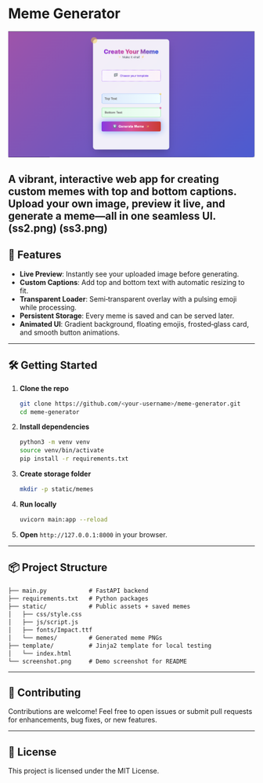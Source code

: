 # Meme Generator

![Meme Generator UI](ss1.png)

A vibrant, interactive web app for creating custom memes with top and bottom captions. Upload your own image, preview it live, and generate a meme—all in one seamless UI.
(ss2.png)
(ss3.png)
---

## 🚀 Features

* **Live Preview**: Instantly see your uploaded image before generating.
* **Custom Captions**: Add top and bottom text with automatic resizing to fit.
* **Transparent Loader**: Semi‑transparent overlay with a pulsing emoji while processing.
* **Persistent Storage**: Every meme is saved and can be served later.
* **Animated UI**: Gradient background, floating emojis, frosted‑glass card, and smooth button animations.

---

## 🛠️ Getting Started

1. **Clone the repo**

   ```bash
   git clone https://github.com/<your-username>/meme-generator.git
   cd meme-generator
   ```
2. **Install dependencies**

   ```bash
   python3 -m venv venv
   source venv/bin/activate
   pip install -r requirements.txt
   ```
3. **Create storage folder**

   ```bash
   mkdir -p static/memes
   ```
4. **Run locally**

   ```bash
   uvicorn main:app --reload
   ```
5. **Open** `http://127.0.0.1:8000` in your browser.

---

## 📦 Project Structure

```
├── main.py            # FastAPI backend
├── requirements.txt   # Python packages
├── static/            # Public assets + saved memes
│   ├── css/style.css
│   ├── js/script.js
│   ├── fonts/Impact.ttf
│   └── memes/         # Generated meme PNGs
├── template/          # Jinja2 template for local testing
│   └── index.html
└── screenshot.png     # Demo screenshot for README
```

---

## 🤝 Contributing

Contributions are welcome! Feel free to open issues or submit pull requests for enhancements, bug fixes, or new features.

---

## 📄 License

This project is licensed under the MIT License.
